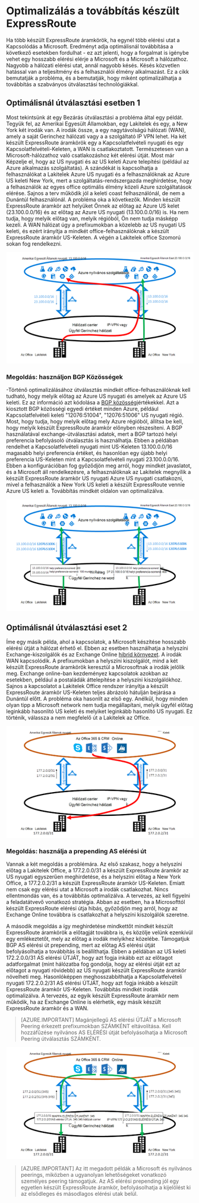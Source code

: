 <properties
   pageTitle="Továbbítás készült ExpressRoute optimalizálhatja |} Microsoft Azure"
   description="Ezen az oldalon optimalizálásáról a továbbítás, amikor egy ügyfél több készült ExpressRoute áramkörök, amely a Microsoft és corp ügyfélhálózat közötti kapcsolat részletesen."
   documentationCenter="na"
   services="expressroute"
   authors="charwen"
   manager="carmonm"
   editor=""/>
<tags
   ms.service="expressroute"
   ms.devlang="na"
   ms.topic="get-started-article"
   ms.tgt_pltfrm="na"
   ms.workload="infrastructure-services"
   ms.date="10/10/2016"
   ms.author="charwen"/>

# <a name="optimize-expressroute-routing"></a>Optimalizálás a továbbítás készült ExpressRoute
Ha több készült ExpressRoute áramkörök, ha egynél több elérési utat a Kapcsolódás a Microsoft. Eredményt adja optimálisnál továbbítása a következő esetekben fordulhat - ez azt jelenti, hogy a forgalmat is igénybe vehet egy hosszabb elérési elérje a Microsoft és a Microsoft a hálózathoz. Nagyobb a hálózati elérési utat, annál nagyobb késés. Késés közvetlen hatással van a teljesítmény és a felhasználói élmény alkalmazást. Ez a cikk bemutatják a probléma, és a bemutatják, hogy miként optimalizálhatja a továbbítás a szabványos útválasztási technológiákkal.

## <a name="suboptimal-routing-case-1"></a>Optimálisnál útválasztási esetben 1
Most tekintsünk át egy Bezárás útválasztási a probléma által egy példát. Tegyük fel, az Amerikai Egyesült Államokban, egy Lakitelek és egy, a New York két irodák van. A irodák össze, a egy nagytávolságú hálózati (WAN), amely a saját Gerinchez hálózati vagy a a szolgáltató IP VPN lehet. Ha két készült ExpressRoute áramkörök egy a Kapcsolatfelvételi nyugati és egy Kapcsolatfelvételi-Keleten, a WAN is csatlakoztatott. Természetesen van a Microsoft-hálózathoz való csatlakozáshoz két elérési útját. Most már Képzelje el, hogy az US nyugati és az US keleti Azure telepítési (például az Azure alkalmazás szolgáltatás). A szándékát is kapcsolhatja a felhasználókat a Lakitelek Azure US nyugati és a felhasználóknak az Azure US keleti New York, mert a szolgáltatás-rendszergazda meghirdetése, hogy a felhasználók az egyes office optimális élmény közeli Azure szolgáltatások elérése. Sajnos a terv működik jól a keleti coast felhasználónál, de nem a Dunántúl felhasználónál. A probléma oka a következők. Minden készült ExpressRoute áramkör azt helyüket Önnek az előtag az Azure US kelet (23.100.0.0/16) és az előtag az Azure US nyugati (13.100.0.0/16) is. Ha nem tudja, hogy melyik előtag van, melyik régióból, Ön nem tudja másképp kezeli. A WAN hálózat úgy a prefixumokban a közelebb az US nyugati US keleti, és ezért irányítja a mindkét office-felhasználóknak a készült ExpressRoute áramkör US-Keleten. A végén a Lakitelek office Szomorú sokan fog rendelkezni.

![](./media/expressroute-optimize-routing/expressroute-case1-problem.png)

### <a name="solution-use-bgp-communities"></a>Megoldás: használjon BGP Közösségek
-Történő optimalizálásához útválasztás mindkét office-felhasználóknak kell tudható, hogy melyik előtag az Azure US nyugati és amelyek az Azure US keleti. Ez az információ azt kódolása a [BGP közösségi](expressroute-routing.md)értékekkel. Azt a kiosztott BGP közösségi egyedi értéket minden Azure, például Kapcsolatfelvételi keleti "12076:51004", "12076:51006" US nyugati régió. Most, hogy tudja, hogy melyik előtag mely Azure régióból, állítsa be kell, hogy melyik készült ExpressRoute áramkör előnyben részesíteni. A BGP használatával exchange-útválasztási adatok, mert a BGP tartozó helyi preferencia befolyásoló útválasztás is használhatja. Ebben a példában rendelhet a Kapcsolatfelvételi nyugati mint US-Keleten 13.100.0.0/16 magasabb helyi preferencia értéket, és hasonlóan egy újabb helyi preferencia US-Keleten mint a Kapcsolatfelvételi nyugati 23.100.0.0/16. Ebben a konfigurációban fog győződjön meg arról, hogy mindkét javaslatot, és a Microsoft áll rendelkezésre, a felhasználóknak az Lakitelek megnyílik a készült ExpressRoute áramkör US nyugati Azure US nyugati csatlakozni, mivel a felhasználók a New York US keleti a készült ExpressRoute vennie Azure US keleti a. Továbbítás mindkét oldalon van optimalizálva. 

![](./media/expressroute-optimize-routing/expressroute-case1-solution.png)

## <a name="suboptimal-routing-case-2"></a>Optimálisnál útválasztási eset 2
Íme egy másik példa, ahol a kapcsolatok, a Microsoft készítése hosszabb elérési útját a hálózat érhető el. Ebben az esetben használhatja a helyszíni Exchange-kiszolgálók és az Exchange Online [hibrid környezet](https://technet.microsoft.com/library/jj200581%28v=exchg.150%29.aspx). A irodák WAN kapcsolódik. A prefixumokban a helyszíni kiszolgálót, mind a két készült ExpressRoute áramkörök keresztül a Microsoftnak a irodák jelölik meg. Exchange online-ban kezdeményez kapcsolatok azokban az esetekben, például a postaládák áttelepítése a helyszíni kiszolgálókhoz. Sajnos a kapcsolatot a Lakitelek Office rendszer irányítja a készült ExpressRoute áramkör US-Keleten teljes ábrázoló hátulján bejárása a Dunántúl előtt. A probléma oka hasonlít az első egy. Anélkül, hogy minden olyan tipp a Microsoft network nem tudja megállapítani, melyik ügyfél előtag leginkább hasonlító US keleti és melyiket leginkább hasonlító US nyugati. Ez történik, válassza a nem megfelelő út a Lakitelek az Office.

![](./media/expressroute-optimize-routing/expressroute-case2-problem.png)

### <a name="solution-use-as-path-prepending"></a>Megoldás: használja a prepending AS elérési út
Vannak a két megoldás a problémára. Az első szakasz, hogy a helyszíni előtag a Lakitelek Office, a 177.2.0.0/31 a készült ExpressRoute áramkör az US nyugati egyszerűen meghirdetése, és a helyszíni előtag a New York Office, a 177.2.0.2/31 a készült ExpressRoute áramkör US-Keleten. Emiatt nem csak egy elérési utat a Microsoft a irodák csatlakozhat. Nincs ellentmondás van, és a továbbítás optimalizálva. A tervezés, az kell figyelni a feladatátvevő vonatkozó stratégia. Abban az esetben, ha a Microsofttól készült ExpressRoute elérési útja hibás, győződjön meg arról, hogy az Exchange Online továbbra is csatlakozhat a helyszíni kiszolgálók szeretne. 

A második megoldás a így meghirdetése mindkettőt mindkét készült ExpressRoute áramkörök a előtagját továbbra is, és közölje velünk ezenkívül egy emlékeztetőt, mely az előtag a irodák melyikhez közelébe. Támogatjuk BGP AS elérési út prepending, mert az előtag AS elérési útját befolyásolhatja a továbbítás is beállíthatja. Ebben a példában az US keleti 172.2.0.0/31 AS elérési ÚTJÁT, hogy azt fogja inkább ezt az előtagot adatforgalmat (mint hálózatba fog gondolja, hogy az elérési útját ezt az előtagot a nyugati rövidebb) az US nyugati készült ExpressRoute áramkör növelheti meg. Hasonlóképpen meghosszabbíthatja a Kapcsolatfelvételi nyugati 172.2.0.2/31 AS elérési ÚTJÁT, hogy azt fogja inkább a készült ExpressRoute áramkör US-Keleten. Továbbítás mindkét irodák optimalizálva. A tervezés, az egyik készült ExpressRoute áramkör nem működik, ha az Exchange Online is elérhetik, egy másik készült ExpressRoute áramkör és a WAN. 

>[AZURE.IMPORTANT] Magánjellegű AS elérési ÚTJÁT a Microsoft Peering érkezett prefixumokban SZÁMKÉNT eltávolítása. Kell hozzáfűzése nyilvános AS ELÉRÉSI útját befolyásolhatja a Microsoft Peering útválasztás SZÁMKÉNT.

![](./media/expressroute-optimize-routing/expressroute-case2-solution.png)

>[AZURE.IMPORTANT] Az itt megadott példák a Microsoft és nyilvános peerings, miközben a ugyanolyan lehetőségeket vonatkozó személyes peering támogatjuk. Az AS elérési prepending jól egy egyetlen készült ExpressRoute áramkör, befolyásolhatja a kijelölést ki az elsődleges és másodlagos elérési utak belül.
